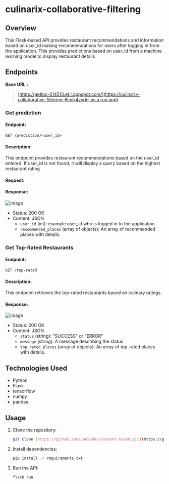 # culinarix-collaborative-filtering

## Overview

This Flask-based API provides restaurant recommendations and information based on user_id making recommendations for users after logging in from the application. This provides predictions based on user_id from a machine learning model to display restaurant details

## Endpoints

**Base URL :**

> [https://getloc-314510.et.r.appspot.com/](https://culinarix-collaborative-filtering-6lmjk4zvdq-as.a.run.app)

### Get prediction

#### Endpoint:

`GET /prediction/<user_id>`

#### Description:

This endpoint provides restaurant recommendations based on the user_id entered. If user_id is not found, it will display a query based on the highest restaurant rating

#### Request:


#### Response:

![image](https://github.com/alghoziii/culinarix-collaborative-filtering/assets/91893301/e9eed979-e47b-4b3b-b50c-e68dbf377398)


- Status: 200 OK
- Content: JSON
  - `user_id` (int):  example user_id who is logged in to the application
  - `recommended_places` (array of objects): An array of recommended places with details.

### Get Top-Rated Restaurants

#### Endpoint:

`GET /top-rated`

#### Description:

This endpoint retrieves the top-rated restaurants based on culinary ratings.

#### Response:

![image](https://github.com/alghoziii/culinarix-collaborative-filtering/assets/91893301/a1535c52-4b0d-468e-9db3-3316564f8f1d)


- Status: 200 OK
- Content: JSON
  - `status` (string): "SUCCESS" or "ERROR"
  - `message` (string): A message describing the status
  - `top_rated_places` (array of objects): An array of top-rated places with details.

## Technologies Used

- Python
- Flask
- tensorflow
- numpy
- pandas

## Usage

1. Clone the repository:

   ```bash
   git clone [https://github.com/LeeVonks/content-based.git](https://github.com/alghoziii/culinarix-collaborative-filtering.git)

   
2. Install dependencies:
   ```bash
   pip install -r requirements.txt

3. Run the API:
   ```bash
   flask run
